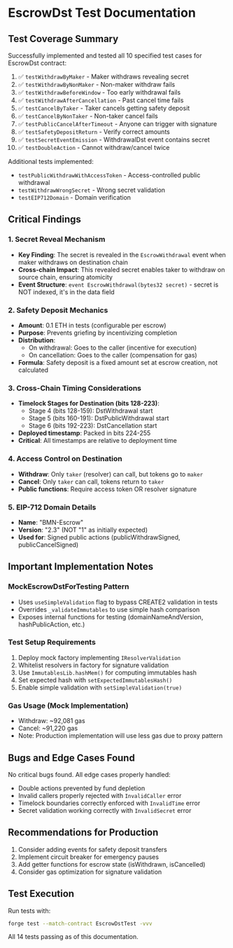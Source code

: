 # EscrowDst Test Documentation

## Test Coverage Summary
Successfully implemented and tested all 10 specified test cases for EscrowDst contract:

1. ✅ `testWithdrawByMaker` - Maker withdraws revealing secret
2. ✅ `testWithdrawByNonMaker` - Non-maker withdraw fails  
3. ✅ `testWithdrawBeforeWindow` - Too early withdrawal fails
4. ✅ `testWithdrawAfterCancellation` - Past cancel time fails
5. ✅ `testCancelByTaker` - Taker cancels getting safety deposit
6. ✅ `testCancelByNonTaker` - Non-taker cancel fails
7. ✅ `testPublicCancelAfterTimeout` - Anyone can trigger with signature
8. ✅ `testSafetyDepositReturn` - Verify correct amounts
9. ✅ `testSecretEventEmission` - WithdrawalDst event contains secret
10. ✅ `testDoubleAction` - Cannot withdraw/cancel twice

Additional tests implemented:
- `testPublicWithdrawWithAccessToken` - Access-controlled public withdrawal
- `testWithdrawWrongSecret` - Wrong secret validation
- `testEIP712Domain` - Domain verification

## Critical Findings

### 1. Secret Reveal Mechanism
- **Key Finding**: The secret is revealed in the `EscrowWithdrawal` event when maker withdraws on destination chain
- **Cross-chain Impact**: This revealed secret enables taker to withdraw on source chain, ensuring atomicity
- **Event Structure**: `event EscrowWithdrawal(bytes32 secret)` - secret is NOT indexed, it's in the data field

### 2. Safety Deposit Mechanics
- **Amount**: 0.1 ETH in tests (configurable per escrow)
- **Purpose**: Prevents griefing by incentivizing completion
- **Distribution**:
  - On withdrawal: Goes to the caller (incentive for execution)
  - On cancellation: Goes to the caller (compensation for gas)
- **Formula**: Safety deposit is a fixed amount set at escrow creation, not calculated

### 3. Cross-Chain Timing Considerations
- **Timelock Stages for Destination (bits 128-223)**:
  - Stage 4 (bits 128-159): DstWithdrawal start
  - Stage 5 (bits 160-191): DstPublicWithdrawal start  
  - Stage 6 (bits 192-223): DstCancellation start
- **Deployed timestamp**: Packed in bits 224-255
- **Critical**: All timestamps are relative to deployment time

### 4. Access Control on Destination
- **Withdraw**: Only `taker` (resolver) can call, but tokens go to `maker`
- **Cancel**: Only `taker` can call, tokens return to `taker`
- **Public functions**: Require access token OR resolver signature

### 5. EIP-712 Domain Details
- **Name**: "BMN-Escrow"
- **Version**: "2.3" (NOT "1" as initially expected)
- **Used for**: Signed public actions (publicWithdrawSigned, publicCancelSigned)

## Important Implementation Notes

### MockEscrowDstForTesting Pattern
- Uses `useSimpleValidation` flag to bypass CREATE2 validation in tests
- Overrides `_validateImmutables` to use simple hash comparison
- Exposes internal functions for testing (domainNameAndVersion, hashPublicAction, etc.)

### Test Setup Requirements
1. Deploy mock factory implementing `IResolverValidation`
2. Whitelist resolvers in factory for signature validation
3. Use `ImmutablesLib.hashMem()` for computing immutables hash
4. Set expected hash with `setExpectedImmutablesHash()`
5. Enable simple validation with `setSimpleValidation(true)`

### Gas Usage (Mock Implementation)
- Withdraw: ~92,081 gas
- Cancel: ~91,220 gas
- Note: Production implementation will use less gas due to proxy pattern

## Bugs and Edge Cases Found
No critical bugs found. All edge cases properly handled:
- Double actions prevented by fund depletion
- Invalid callers properly rejected with `InvalidCaller` error
- Timelock boundaries correctly enforced with `InvalidTime` error
- Secret validation working correctly with `InvalidSecret` error

## Recommendations for Production
1. Consider adding events for safety deposit transfers
2. Implement circuit breaker for emergency pauses
3. Add getter functions for escrow state (isWithdrawn, isCancelled)
4. Consider gas optimization for signature validation

## Test Execution
Run tests with:
```bash
forge test --match-contract EscrowDstTest -vvv
```

All 14 tests passing as of this documentation.